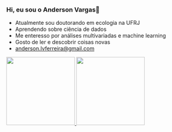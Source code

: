 ### Hi, eu sou o Anderson Vargas👋

- Atualmente sou doutorando em ecologia na UFRJ 
- Aprendendo sobre ciência de dados
- Me enteresso por análises multivariadas e machine learning
- Gosto de ler e descobrir coisas novas
- anderson.lvferreira@gmail.com

<a href="https://github.com/andersonlvargas">
  <img height="180em" src="https://github-readme-stats.vercel.app/api?username=andersonlvargas&show_icons=true&theme=dark&include_all_commits=true&count_private=true"/>
  <img height="180em" src="https://github-readme-stats.vercel.app/api/top-langs/?username=andersonlvargas&layout=compact&langs_count=7&theme=dark"/>
</div>

##
